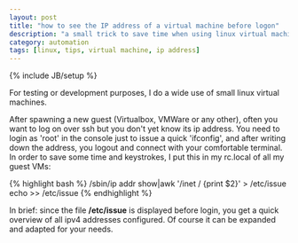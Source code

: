 ```yaml
---
layout: post
title: "how to see the IP address of a virtual machine before logon"
description: "a small trick to save time when using linux virtual machines"
category: automation
tags: [linux, tips, virtual machine, ip address]
---
```

{% include JB/setup %}

For testing or development purposes, I do a wide use of small linux virtual machines.

After spawning a new guest (Virtualbox, VMWare or any other), often you want to log on over ssh but you don't yet know its ip address. 
You need to login as 'root' in the console just to issue a quick 'ifconfig', and after writing down the address, you logout and connect with your comfortable terminal.
In order to save some time and keystrokes, I put this in my rc.local of all my guest VMs:

{% highlight bash %}
/sbin/ip addr show|awk '/inet / {print $2}' > /etc/issue
echo >> /etc/issue
{% endhighlight %}

In brief: since the file **/etc/issue** is displayed before login, you get a quick overview of all ipv4 addresses configured. Of course it can be expanded and adapted for your needs.





